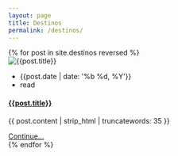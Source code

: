 ```yaml
---
layout: page
title: Destinos
permalink: /destinos/
---
```


<!-- blog post -->
<section class="section">
  <div class="container">
    <div class="row">
      {% for post in site.destinos reversed %}
      <div class="col-12 mb-100">
        <article data-file="{{ post.url | prepend: site.baseurl }}" data-target="article" class="article-full-width {{class}}">
          <div class="post-image">
            <img class="img-fluid" src="{{post.image | relative_url}}" alt="{{post.title}}">
          </div>
          <div class="post-content">
            <ul class="list-inline d-flex justify-content-between border-bottom post-meta pb-2 mb-4">
              <li class="list-inline-item"><i class="ti-calendar mr-2"></i>{{post.date | date: '%b %d, %Y'}}</li>
              <li class="list-inline-item"><i class="ti-alarm-clock mr-2"></i><span class="eta"></span> read</li>
            </ul>
            <h4 class="mb-4"><a href="{{ post.url | prepend: site.baseurl }}" class="text-dark">{{post.title}}</a></h4>
            <p class="mb-0 post-summary">{{ post.content | strip_html | truncatewords: 35 }}</p>
            <a class="btn btn-transparent mb-4" href="{{ post.url | prepend: site.baseurl }}">Continue...</a>
          </div>
        </article>
      </div>
      {% endfor %}
    </div>
  </div>
</section>
<!-- /blog post -->